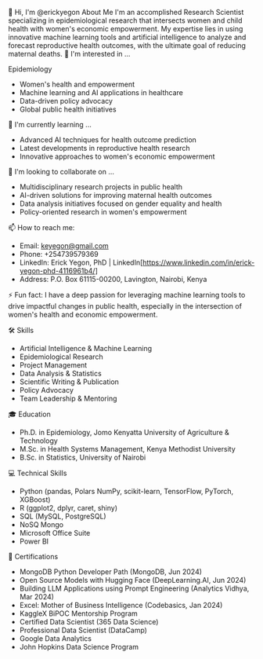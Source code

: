 
👋 Hi, I'm @erickyegon
About Me
I'm an accomplished Research Scientist specializing in epidemiological research that intersects women and child health with women's economic empowerment. My expertise lies in using innovative machine learning tools and artificial intelligence to analyze and forecast reproductive health outcomes, with the ultimate goal of reducing maternal deaths.
👀 I'm interested in ...

Epidemiology
- Women's health and empowerment
- Machine learning and AI applications in healthcare
- Data-driven policy advocacy
- Global public health initiatives

🌱 I'm currently learning ...

- Advanced AI techniques for health outcome prediction
- Latest developments in reproductive health research
- Innovative approaches to women's economic empowerment

💞️ I'm looking to collaborate on ...

- Multidisciplinary research projects in public health
- AI-driven solutions for improving maternal health outcomes
- Data analysis initiatives focused on gender equality and health
- Policy-oriented research in women's empowerment

📫 How to reach me:
- Email: keyegon@gmail.com
- Phone: +254739579369
- LinkedIn: Erick Yegon, PhD | LinkedIn[https://www.linkedin.com/in/erick-yegon-phd-4116961b4/]
- Address: P.O. Box 61115-00200, Lavington, Nairobi, Kenya

⚡ Fun fact: I have a deep passion for leveraging machine learning tools to drive impactful changes in public health, especially in the intersection of women's health and economic empowerment.

🛠 Skills

- Artificial Intelligence & Machine Learning
- Epidemiological Research
- Project Management
- Data Analysis & Statistics
- Scientific Writing & Publication
- Policy Advocacy
- Team Leadership & Mentoring

🎓 Education

- Ph.D. in Epidemiology, Jomo Kenyatta University of Agriculture & Technology
- M.Sc. in Health Systems Management, Kenya Methodist University
- B.Sc. in Statistics, University of Nairobi

💻 Technical Skills

- Python (pandas, Polars NumPy, scikit-learn, TensorFlow, PyTorch, XGBoost)
- R (ggplot2, dplyr, caret, shiny)
- SQL (MySQL, PostgreSQL)
- NoSQ Mongo
- Microsoft Office Suite
- Power BI

🏅 Certifications

- MongoDB Python Developer Path (MongoDB, Jun 2024)
- Open Source Models with Hugging Face (DeepLearning.AI, Jun 2024)
- Building LLM Applications using Prompt Engineering (Analytics Vidhya, Mar 2024)
- Excel: Mother of Business Intelligence (Codebasics, Jan 2024)
- KaggleX BiPOC Mentorship Program
- Certified Data Scientist (365 Data Science)
- Professional Data Scientist (DataCamp)
- Google Data Analytics
- John Hopkins Data Science Program


<!---
erickyegon/erickyegon is a ✨ special ✨ repository because its `README.md` (this file) appears on your GitHub profile.
You can click the Preview link to take a look at your changes.
--->

